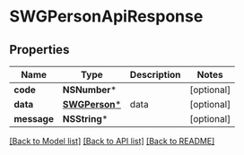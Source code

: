 # SWGPersonApiResponse

## Properties
Name | Type | Description | Notes
------------ | ------------- | ------------- | -------------
**code** | **NSNumber*** |  | [optional] 
**data** | [**SWGPerson***](SWGPerson.md) | data | [optional] 
**message** | **NSString*** |  | [optional] 

[[Back to Model list]](../README.md#documentation-for-models) [[Back to API list]](../README.md#documentation-for-api-endpoints) [[Back to README]](../README.md)


